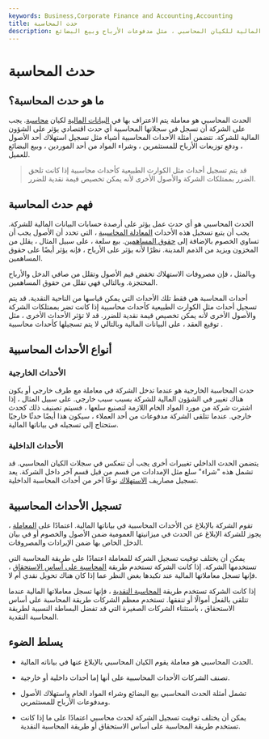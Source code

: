 ```yaml
---
keywords: Business,Corporate Finance and Accounting,Accounting
title: حدث المحاسبة
description: الحدث المحاسبي هو معاملة معترف بها في البيانات المالية للكيان المحاسبي ، مثل مدفوعات الأرباح وبيع البضائع.
---
```


# حدث المحاسبة
## ما هو حدث المحاسبة؟

الحدث المحاسبي هو معاملة يتم الاعتراف بها في [البيانات المالية](/financial-statements) لكيان [محاسبة](/accounting-entity). يجب على الشركة أن تسجل في سجلاتها المحاسبية أي حدث اقتصادي يؤثر على الشؤون المالية للشركة. تتضمن أمثلة الأحداث المحاسبية أشياء مثل تسجيل استهلاك أحد الأصول ، ودفع توزيعات الأرباح للمستثمرين ، وشراء المواد من أحد الموردين ، وبيع البضائع للعميل.

> قد يتم تسجيل أحداث مثل الكوارث الطبيعية كأحداث محاسبية إذا كانت تلحق الضرر بممتلكات الشركة والأصول الأخرى لأنه يمكن تخصيص قيمة نقدية للضرر.

>

## فهم حدث المحاسبة

الحدث المحاسبي هو أي حدث عمل يؤثر على أرصدة حسابات البيانات المالية للشركة. يجب أن يتبع تسجيل هذه الأحداث [المعادلة المحاسبية](/accounting-equation) ، التي تحدد أن الأصول يجب أن تساوي الخصوم بالإضافة إلى [حقوق المساهمين](/shareholdersequity). بيع سلعة ، على سبيل المثال ، يقلل من المخزون ويزيد من الذمم المدينة. نظرًا لأنه يؤثر على الأرباح ، فإنه يؤثر أيضًا على حقوق المساهمين.

وبالمثل ، فإن مصروفات الاستهلاك تخفض قيم الأصول وتقلل من صافي الدخل والأرباح المحتجزة. وبالتالي فهي تقلل من حقوق المساهمين.

أحداث المحاسبة هي فقط تلك الأحداث التي يمكن قياسها من الناحية النقدية. قد يتم تسجيل أحداث مثل الكوارث الطبيعية كأحداث محاسبية إذا كانت تضر بممتلكات الشركة والأصول الأخرى لأنه يمكن تخصيص قيمة نقدية للضرر. قد لا تؤثر الأحداث الأخرى ، مثل توقيع العقد ، على البيانات المالية وبالتالي لا يتم تسجيلها كأحداث محاسبية .

## أنواع الأحداث المحاسبية

### الأحداث الخارجية

حدث المحاسبة الخارجية هو عندما تدخل الشركة في معاملة مع طرف خارجي أو يكون هناك تغيير في الشؤون المالية للشركة بسبب سبب خارجي. على سبيل المثال ، إذا اشترت شركة من مورد المواد الخام اللازمة لتصنيع سلعها ، فسيتم تصنيف ذلك كحدث خارجي. عندما تتلقى الشركة مدفوعات من أحد العملاء ، سيكون هذا أيضًا حدثًا خارجيًا ستحتاج إلى تسجيله في بياناتها المالية.

### الأحداث الداخلية

يتضمن الحدث الداخلي تغييرات أخرى يجب أن تنعكس في سجلات الكيان المحاسبي. قد تشمل هذه "شراء" سلع مثل الإمدادات من قسم من قبل قسم آخر داخل الشركة. يعد تسجيل مصاريف [الاستهلاك](/depreciation) نوعًا آخر من أحداث المحاسبة الداخلية.

## تسجيل الأحداث المحاسبية

تقوم الشركة بالإبلاغ عن الأحداث المحاسبية في بياناتها المالية. اعتمادًا على [المعاملة](/transaction) ، يجوز للشركة الإبلاغ عن الحدث في ميزانيتها العمومية ضمن الأصول والخصوم أو في بيان الدخل الخاص بها ضمن الإيرادات والمصروفات.

يمكن أن يختلف توقيت تسجيل الشركة للمعاملة اعتمادًا على طريقة المحاسبة التي تستخدمها الشركة. إذا كانت الشركة تستخدم طريقة [المحاسبة على أساس الاستحقاق](/accrualaccounting) ، فإنها تسجل معاملاتها المالية عند تكبدها بغض النظر عما إذا كان هناك تحويل نقدي أم لا.

إذا كانت الشركة تستخدم طريقة [المحاسبة النقدية](/cashaccounting) ، فإنها تسجل معاملاتها المالية عندما تتلقى بالفعل أموالًا أو تنفقها. تستخدم معظم الشركات طريقة المحاسبة على أساس الاستحقاق ، باستثناء الشركات الصغيرة التي قد تفضل البساطة النسبية لطريقة المحاسبة النقدية.

## يسلط الضوء

- الحدث المحاسبي هو معاملة يقوم الكيان المحاسبي بالإبلاغ عنها في بياناته المالية.

- تصنف الشركات الأحداث المحاسبية على أنها إما أحداث داخلية أو خارجية.

- تشمل أمثلة الحدث المحاسبي بيع البضائع وشراء المواد الخام واستهلاك الأصول ومدفوعات الأرباح للمستثمرين.

- يمكن أن يختلف توقيت تسجيل الشركة لحدث محاسبي اعتمادًا على ما إذا كانت تستخدم طريقة المحاسبة على أساس الاستحقاق أو طريقة المحاسبة النقدية.

